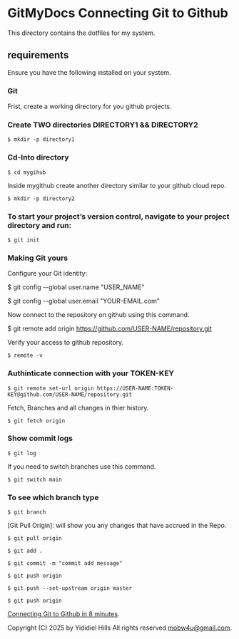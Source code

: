 # GitMyDocs Connecting Git to Github


This directory contains the dotfiles for my system.

## requirements

Ensure you have the following installed on your system.

### Git

Frist, create a working directory for you github projects.

### Create TWO directories DIRECTORY1 && DIRECTORY2
```
$ mkdir -p directory1
```
### Cd-Into directory
```
$ cd mygihub
```

Inside mygithub create another directory similar to your github cloud repo.

```
$ mkdir -p directory2
```

### To start your project’s version control, navigate to your project directory and run:

```
$ git init
```

### Making Git yours

Configure your Git identity:

$ git config --global user.name "USER_NAME"

$ git config --global user.email "YOUR-EMAIL.com"

Now connect to the repository on github using this command.


$ git remote add origin https://github.com/USER-NAME/repository.git 

Verify your access to github repository.

```
$ remote -v
```

### Authinticate connection with your TOKEN-KEY

```
$ git remote set-url origin https://USER-NAME:TOKEN-KEY@github.com/USER-NAME/repository.git
```

Fetch, Branches and all changes in thier history.

```
$ git fetch origin
```

### Show commit logs

```
$ git log
```

If you need to switch branches use this command.

```
$ git switch main
```

### To see which branch type

```
$ git branch
```

[Git Pull Origin]: will show you any changes that have accrued in the Repo.

```
$ git pull origin
```

```
$ git add .
```

```
$ git commit -m "commit add message"
```

```
$ git push origin
```

```
$ git push --set-upstream origin master
```

```
$ git push origin
```

[Connecting Git to Github in 8 minutes](https://www.youtube.com/watch?v=qYoc07Da6kg).

Copyright (C) 2025 by Yididiel Hills All rights reserved <mobw4u@gmail.com>.
